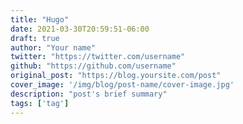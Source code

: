 ```yaml
---
title: "Hugo"
date: 2021-03-30T20:59:51-06:00
draft: true
author: "Your name"
twitter: "https://twitter.com/username"
github: "https://github.com/username"
original_post: "https://blog.yoursite.com/post"
cover_image: '/img/blog/post-name/cover-image.jpg'
description: "post's brief summary"
tags: ['tag']
---
```


